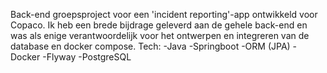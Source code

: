 Back-end groepsproject voor een 'incident reporting'-app ontwikkeld voor Copaco. Ik heb een brede bijdrage geleverd aan de gehele back-end en was als enige verantwoordelijk voor het ontwerpen en integreren van de database en docker compose.
Tech:
-Java
-Springboot
-ORM (JPA)
-Docker
-Flyway
-PostgreSQL